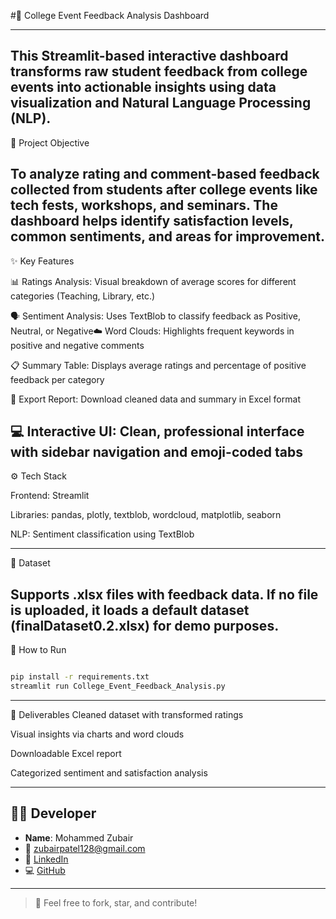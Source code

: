 #📘 College Event Feedback Analysis Dashboard

---

This Streamlit-based interactive dashboard transforms raw student feedback from college events into actionable insights using data visualization and Natural Language Processing (NLP).
---
🧠 Project Objective

To analyze rating and comment-based feedback collected from students after college events like tech fests, workshops, and seminars. The dashboard helps identify satisfaction levels, common sentiments, and areas for improvement.
---

✨ Key Features

📊 Ratings Analysis: Visual breakdown of average scores for different categories (Teaching, Library, etc.)

🗣️ Sentiment Analysis: Uses TextBlob to classify feedback as Positive, Neutral, or Negative☁️ Word Clouds: Highlights frequent keywords in positive and negative 
comments

📋 Summary Table: Displays average ratings and percentage of positive feedback per category

📁 Export Report: Download cleaned data and summary in Excel format

💻 Interactive UI: Clean, professional interface with sidebar navigation and emoji-coded tabs
---

⚙️ Tech Stack

Frontend: Streamlit

Libraries: pandas, plotly, textblob, wordcloud, matplotlib, seaborn

NLP: Sentiment classification using TextBlob

---
📂 Dataset

Supports .xlsx files with feedback data. If no file is uploaded, it loads a default dataset (finalDataset0.2.xlsx) for demo purposes.
---

🚀 How to Run

```bash

pip install -r requirements.txt
streamlit run College_Event_Feedback_Analysis.py

```
---
📌 Deliverables
Cleaned dataset with transformed ratings

Visual insights via charts and word clouds

Downloadable Excel report

Categorized sentiment and satisfaction analysis

---
## 👨‍💻 Developer

- **Name**: Mohammed Zubair
- 📧 [zubairpatel128@gmail.com](mailto:zubairpatel128@gmail.com)
- 🔗 [LinkedIn](https://www.linkedin.com/in/mohammed-zubair03)
- 💻 [GitHub](https://github.com/mohdzubairpatel)

---

> 🤝 Feel free to fork, star, and contribute!
